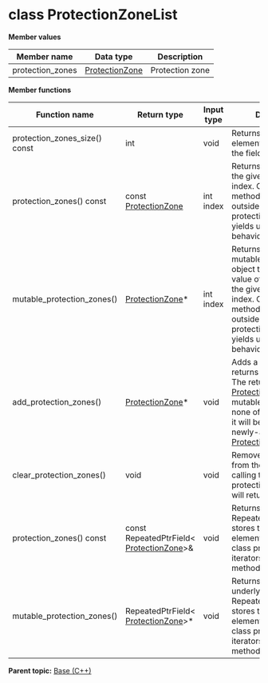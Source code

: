 # class ProtectionZoneList

 **Member values** 

|Member name|Data type|Description|
|-----------|---------|-----------|
|protection\_zones| [ProtectionZone](ProtectionZone.md#)|Protection zone|

 **Member functions** 

|Function name|Return type|Input type|Description|
|-------------|-----------|----------|-----------|
|protection\_zones\_size\(\) const|int|void|Returns the number of elements currently in the field.|
|protection\_zones\(\) const|const [ProtectionZone](ProtectionZone.md#)|int index|Returns the element at the given zero-based index. Calling this method with index outside of \[0, protection\_zones\_size\(\)\) yields undefined behavior.|
|mutable\_protection\_zones\(\)| [ProtectionZone](ProtectionZone.md#)\*|int index|Returns a pointer to the mutable [ProtectionZone](ProtectionZone.md#) object that stores the value of the element at the given zero-based index. Calling this method with index outside of \[0, protection\_zones\_size\(\)\) yields undefined behavior.|
|add\_protection\_zones\(\)| [ProtectionZone](ProtectionZone.md#)\*|void|Adds a new element and returns a pointer to it. The returned [ProtectionZone](ProtectionZone.md#) is mutable and will have none of its fields set \(i.e. it will be identical to a newly-allocated [ProtectionZone](ProtectionZone.md#)\).|
|clear\_protection\_zones\(\)|void|void|Removes all elements from the field. After calling this, protection\_zones\_size\(\) will return zero.|
|protection\_zones\(\) const|const RepeatedPtrField< [ProtectionZone](ProtectionZone.md#)\>&|void|Returns the underlying RepeatedPtrField that stores the field's elements. This container class provides STL-like iterators and other methods.|
|mutable\_protection\_zones\(\)|RepeatedPtrField< [ProtectionZone](ProtectionZone.md#)\>\*|void|Returns a pointer to the underlying mutable RepeatedPtrField that stores the field's elements. This container class provides STL-like iterators and other methods.|

**Parent topic:** [Base \(C++\)](../../summary_pages/Base.md)

